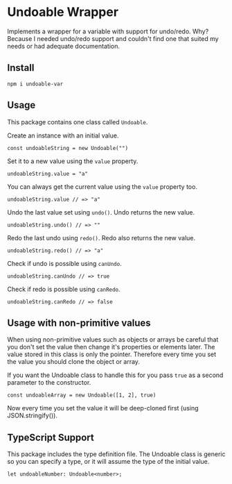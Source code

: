 # Undoable Wrapper

Implements a wrapper for a variable with support for undo/redo.
Why? Because I needed undo/redo support and couldn't find one that suited my needs or had adequate documentation.

## Install

`npm i undoable-var`

## Usage

This package contains one class called `Undoable`.

Create an instance with an initial value.

`const undoableString = new Undoable("")`

Set it to a new value using the `value` property.

`undoableString.value = "a"`

You can always get the current value using the `value` property too.

`undoableString.value // => "a"`

Undo the last value set using `undo()`. Undo returns the new value.

`undoableString.undo() // => ""`

Redo the last undo using `redo()`. Redo also returns the new value.

`undoableString.redo() // => "a"`

Check if undo is possible using `canUndo`.

`undoableString.canUndo // => true`

Check if redo is possible using `canRedo`.

`undoableString.canRedo // => false`

## Usage with non-primitive values

When using non-primitive values such as objects or arrays be careful that you don't set the value then change it's properties or elements later. The value stored in this class is only the pointer. Therefore every time you set the value you should clone the object or array.

If you want the Undoable class to handle this for you pass `true` as a second parameter to the constructor.

`const undoableArray = new Undoable([1, 2], true)`

Now every time you set the value it will be deep-cloned first (using JSON.stringify()).

## TypeScript Support

This package includes the type definition file.
The Undoable class is generic so you can specify a type, or it will assume the type of the initial value.

`let undoableNumber: Undoable<number>;`
